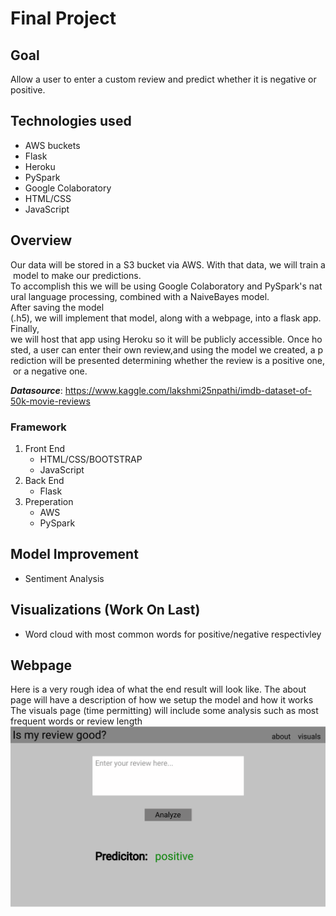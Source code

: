 # Final Project

## Goal

Allow a user to enter a custom review and predict whether it is negative or positive.

## Technologies used

- AWS buckets
- Flask
- Heroku
- PySpark
- Google Colaboratory
- HTML/CSS
- JavaScript

## Overview

Our data will be stored in a S3 bucket via AWS. With that data, we will train a model to make our predictions.  To accomplish this we will be using Google Colaboratory and PySpark's natural language processing, combined with a NaiveBayes model.  After saving the model (.h5), we will implement that model, along with a webpage, into a flask app.
Finally, we will host that app using Heroku so it will be publicly accessible. Once hosted, a user can enter their own review,and using the model we created, a prediction will be presented determining whether the review is a positive one, or a negative one.

***Datasource***: https://www.kaggle.com/lakshmi25npathi/imdb-dataset-of-50k-movie-reviews

### Framework

1. Front End
    - HTML/CSS/BOOTSTRAP
    - JavaScript
2. Back End
    - Flask
3. Preperation
    - AWS
    - PySpark

## Model Improvement

- Sentiment Analysis

## Visualizations (Work On Last)

- Word cloud with most common words for positive/negative respectivley

## Webpage

Here is a very rough idea of what the end result will look like.
The about page will have a description of how we setup the model and how it works
The visuals page (time permitting) will include some analysis such as most frequent words or review length
![Webpage Outline](/images/webpage.png)

